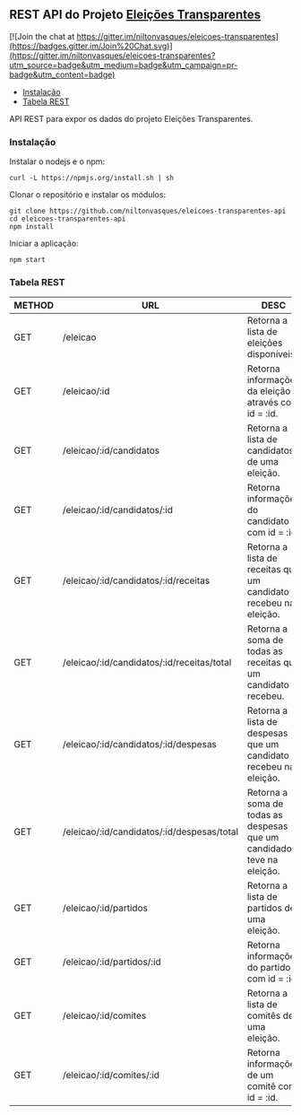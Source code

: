## REST API do Projeto [Eleições Transparentes](https://github.com/niltonvasques/eleicoes-transparentes)

[![Join the chat at https://gitter.im/niltonvasques/eleicoes-transparentes](https://badges.gitter.im/Join%20Chat.svg)](https://gitter.im/niltonvasques/eleicoes-transparentes?utm_source=badge&utm_medium=badge&utm_campaign=pr-badge&utm_content=badge)

  - [Instalação](#instalação)
  - [Tabela REST](#tabela-rest)

API REST para expor os dados do projeto Eleições Transparentes.

### Instalação

Instalar o nodejs e o npm:

    curl -L https://npmjs.org/install.sh | sh

Clonar o repositório e instalar os módulos:

    git clone https://github.com/niltonvasques/eleicoes-transparentes-api
    cd eleicoes-transparentes-api
    npm install

Iniciar a aplicação:

    npm start

### Tabela REST 

 METHOD | URL | DESC
--------|-----|---------------------------
 GET | /eleicao | Retorna a lista de eleições disponíveis.
 GET | /eleicao/:id | Retorna informações da eleição através com id = :id.
 GET | /eleicao/:id/candidatos | Retorna a lista de candidatos de uma eleição.
 GET | /eleicao/:id/candidatos/:id | Retorna informações do candidato com id = :id.
 GET | /eleicao/:id/candidatos/:id/receitas | Retorna a lista de receitas que um candidato recebeu na eleição.
 GET | /eleicao/:id/candidatos/:id/receitas/total | Retorna a soma de todas as receitas que um candidato recebeu.
 GET | /eleicao/:id/candidatos/:id/despesas | Retorna a lista de despesas que um candidato recebeu na eleição.
 GET | /eleicao/:id/candidatos/:id/despesas/total | Retorna a soma de todas as despesas que um candidado teve na eleição.
 GET | /eleicao/:id/partidos | Retorna a lista de partidos de uma eleição.
 GET | /eleicao/:id/partidos/:id | Retorna informações do partido com id = :id.
 GET | /eleicao/:id/comites | Retorna a lista de comitês de uma eleição.
 GET | /eleicao/:id/comites/:id | Retorna informações de um comitê com id = :id.

